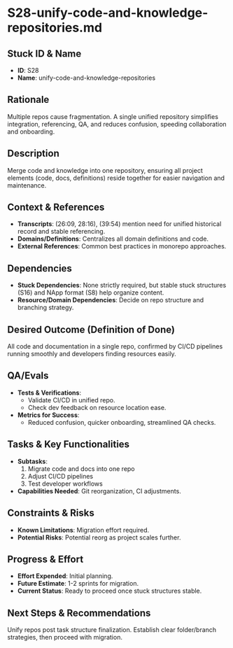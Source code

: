 # S28-unify-code-and-knowledge-repositories.md

## Stuck ID & Name

- **ID**: S28
- **Name**: unify-code-and-knowledge-repositories

## Rationale

Multiple repos cause fragmentation. A single unified repository simplifies
integration, referencing, QA, and reduces confusion, speeding collaboration and
onboarding.

## Description

Merge code and knowledge into one repository, ensuring all project elements
(code, docs, definitions) reside together for easier navigation and maintenance.

## Context & References

- **Transcripts**: (26:09, 28:16), (39:54) mention need for unified historical
  record and stable referencing.
- **Domains/Definitions**: Centralizes all domain definitions and code.
- **External References**: Common best practices in monorepo approaches.

## Dependencies

- **Stuck Dependencies**: None strictly required, but stable stuck structures
  (S16) and NApp format (S8) help organize content.
- **Resource/Domain Dependencies**: Decide on repo structure and branching
  strategy.

## Desired Outcome (Definition of Done)

All code and documentation in a single repo, confirmed by CI/CD pipelines
running smoothly and developers finding resources easily.

## QA/Evals

- **Tests & Verifications**:
  - Validate CI/CD in unified repo.
  - Check dev feedback on resource location ease.
- **Metrics for Success**:
  - Reduced confusion, quicker onboarding, streamlined QA checks.

## Tasks & Key Functionalities

- **Subtasks**:
  1. Migrate code and docs into one repo
  2. Adjust CI/CD pipelines
  3. Test developer workflows
- **Capabilities Needed**: Git reorganization, CI adjustments.

## Constraints & Risks

- **Known Limitations**: Migration effort required.
- **Potential Risks**: Potential reorg as project scales further.

## Progress & Effort

- **Effort Expended**: Initial planning.
- **Future Estimate**: 1-2 sprints for migration.
- **Current Status**: Ready to proceed once stuck structures stable.

## Next Steps & Recommendations

Unify repos post task structure finalization. Establish clear folder/branch
strategies, then proceed with migration.
